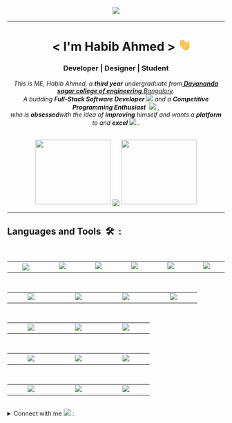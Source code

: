 <p align="center">
    <img src="https://github.com/thompsonemerson/thompsonemerson/raw/master/cover-thompson.png" height="200"/>
</p>

<hr>
    <h1 align="center">&nbsp;&nbsp;&nbsp;&nbsp;< I'm Habib Ahmed >
    <img src="https://raw.githubusercontent.com/ABSphreak/ABSphreak/master/gifs/Hi.gif" width="30px">
    </h1>
    <center>
    <h3 align="center"> Developer | Designer | Student </h3>
    </center>


<p align="center">
    <em>This is ME, Habib Ahmed, a <b>third year</b> undergraduate from<a href="https://www.dsce.edu.in/"> 
            <b>Dayananda sagar college of engineering</b>,Bangalore</a>.<br>
            A budding <b>Full-Stack Software Developer</b> 
            <img src="https://github.com/TheDudeThatCode/TheDudeThatCode/blob/master/Assets/Developer.gif"width="30px"> and a <b>Competitive Programming Enthusiast</b>&nbsp;
            <img src="https://github.com/TheDudeThatCode/TheDudeThatCode/blob/master/Assets/Designer.gif" width="36px">&nbsp,<br>who is <b>obsessed</b>with the idea of <b>improving</b> himself and wants a <b>platform</b> to and <b>excel</b> 
            <img src="https://github.com/TheDudeThatCode/TheDudeThatCode/blob/master/Assets/Medal.gif" width="20px">&nbsp.
  </em> 
  <br><br>

<p align="center">
  <a>
    <img height="150" width="175" src="https://github.com/JayantGoel001/JayantGoel001/blob/master/PNG/left.png">
    <img align="center" src="https://github-readme-streak-stats.herokuapp.com?user=habib-ahmed-00&theme=dark&hide_border=true"/>
    <img height="150" width="175" src="https://github.com/JayantGoel001/JayantGoel001/blob/master/PNG/right.png">
  </a>
</p>

<hr>

## Languages and Tools &nbsp;🛠 &nbsp;:
<br>
    <table>
        <tr>
            <td align="center" width="100">
                <img align="center" src="https://www.vectorlogo.zone/logos/w3_html5/w3_html5-icon.svg" width="50">
            </td>
        <td align="center" width="96">
            <a>
            <img src="https://github.com/soilshubham/soilshubham/blob/main/icons/css.svg" width="50"/>
            </a>
        </td>
        <td align="center" width="96">
            <a>
            <img src="https://github.com/soilshubham/soilshubham/blob/main/icons/js.svg" width="50"/>
            </a>
        </td>
        <td align="center" width="96">
            <a>
            <img src="https://www.vectorlogo.zone/logos/getbootstrap/getbootstrap-icon.svg" width="50"/>
            </a>
        </td>
        <td align="center" width="96">
            <a>
            <img src="https://www.vectorlogo.zone/logos/reactjs/reactjs-icon.svg" width="50"/>
            </a>
        </td>
        <td align="center" width="96">
            <a>
            <img src="https://www.vectorlogo.zone/logos/jquery/jquery-icon.svg" width="50"/>
            </a>
        </td>
    </tr>
  </table>
<br/>
    <table>
        <tr>
            <td align="center" width="96">
                <a>
                <img src="https://www.vectorlogo.zone/logos/djangoproject/djangoproject-icon.svg" width="50"/>
                </a>
            </td>
            <td align="center" width="96">
                <a>
                <img src="https://upload.wikimedia.org/wikipedia/commons/3/3c/Flask_logo.svg" width="50"/>
                </a>
            </td>
            <td align="center" width="96">
                <a>
                <img src="https://www.vectorlogo.zone/logos/expressjs/expressjs-icon.svg" width="50"/>
                </a>
            </td>
            <td align="center" width="96">
                <a>
                <img src="https://www.vectorlogo.zone/logos/nodejs/nodejs-icon.svg" width="50"/>
                </a>
            </td>
        </tr>
    </table>
<br>
    <table>
        <tr>
            <td align="center" width="96">
                <a>
                <img src="https://www.vectorlogo.zone/logos/python/python-icon.svg" width="50"/>
                </a>
            </td>
            <td align="center" width="96">
                <a>
                <img src="https://www.vectorlogo.zone/logos/php/php-icon.svg" width="50"/>
                </a>
            </td>
            <td align="center" width="96">
                <a>
                <img src="https://upload.wikimedia.org/wikipedia/commons/1/18/ISO_C%2B%2B_Logo.svg" width="50"/>
                </a>
            </td>
        </tr>
    </table>
<br>
    <table>
        <tr>
            <td align="center" width="96">
                <a>
                <img src="https://www.vectorlogo.zone/logos/mysql/mysql-official.svg" width="50"/>
                </a>
            </td>
            <td align="center" width="96">
                <a>
                <img src="https://www.vectorlogo.zone/logos/firebase/firebase-icon.svg" width="50"/>
                </a>
            </td> 
            <td align="center" width="96">
                <a>
                <img src="https://www.vectorlogo.zone/logos/mongodb/mongodb-icon.svg" width="50"/>
                </a>
            </td> 
        </tr>
  </table>
<br>
    <table>
        <tr>
            <td align="center" width="96">
                <a>
                <img src="https://www.vectorlogo.zone/logos/visualstudio_code/visualstudio_code-icon.svg" width="40"/>
                </a>
            </td>
            <td align="center" width="96">
                <a>
                <img src="https://upload.wikimedia.org/wikipedia/commons/1/1d/PyCharm_Icon.svg" width="40"/>
                </a>
            </td> 
            <td align="center" width="96">
                <a>
                <img src="https://cdn.worldvectorlogo.com/logos/sublime-text.svg" width="40"/>
                </a>
            </td> 
        </tr>
  </table>
<br>

<details>
    <summary> Connect with me 
        <a target="_blank">
            <img src="https://github.com/JayantGoel001/JayantGoel001/blob/master/GIF/Handshake.gif" height="25px" style="max-width:100%;">
        </a>:
    </summary>  
<br/>
    <p align="center">
        <a href="https://thecodebox.tech/">
            <img src="https://img.shields.io/badge/-thecodebox-3423A6?style=for-the-badge&logo=Google-Chrome&logoColor=white"/>
        </a>
        <a href="https://www.linkedin.com/in/habibul-bashar-ahmed-a8700520a/">
            <img src="https://img.shields.io/badge/-Habib%20Ahmed-0077B5?style=for-the-badge&logo=Linkedin&logoColor=white"/>
        </a>
        <a href="mailto:hahmed.y2k@gmail.com">
            <img src="https://img.shields.io/badge/-hahmed.y2k@gmail.com-D14836?style=for-the-badge&logo=Gmail&logoColor=white"/>
        </a>
        <a href="https://instagram.com/__laruuu_">
            <img src="https://img.shields.io/badge/-__laruuu__-E4405F?style=for-the-badge&logo=Instagram&logoColor=white"/>
        </a>
    </p>

</details>
